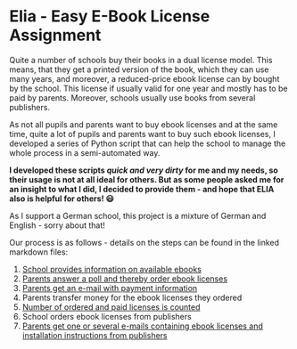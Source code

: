 # Elia - Easy E-Book License Assignment

Quite a number of schools buy their books in a dual license model.
This means, that they get a printed version of the book, which they can use many years, and moreover, a reduced-price ebook license can by bought by the school.
This license if usually valid for one year and mostly has to be paid by parents. Moreover, schools usually use books from several publishers.

As not all pupils and parents want to buy ebook licenses and at the same time, quite
a lot of pupils and parents want to buy such ebook licenses, I developed a series of
Python script that can help the school to manage the whole process in a semi-automated way.

**I developed these scripts *quick and very dirty* for me and my needs, so their usage is not at all ideal for others. But as some people asked me for an insight to what I did, I decided to provide them - and hope that ELIA also is helpful for others! :smiley:**

As I support a German school, this project is a mixture of German and English - sorry about that!

Our process is as follows - details on the steps can be found in the linked markdown files:

1. [School provides information on available ebooks](doc/A_provide_available_books.md)
2. [Parents answer a poll and thereby order ebook licenses](doc/B_parents_poll.md)
3. [Parents get an e-mail with payment information](doc/C_send_transfer_data.md)
4. Parents transfer money for the ebook licenses they ordered
5. [Number of ordered and paid licenses is counted](doc/D_analyse_payments.md)
6. School orders ebook licenses from publishers
7. [Parents get one or several e-mails containing ebook licenses and installation instructions from publishers](doc/E_send_licenses.md)
